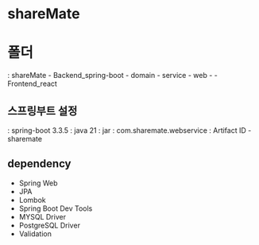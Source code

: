 # shareMate

# 폴더
 : shareMate
            - Backend_spring-boot
              - domain
              - service
              - web
              - 
            - Frontend_react

## 스프링부트 설정
 : spring-boot 3.3.5
 : java 21
 : jar
 : com.sharemate.webservice
 : Artifact ID - sharemate

## dependency
 - Spring Web
 - JPA
 - Lombok
 - Spring Boot Dev Tools
 - MYSQL Driver
 - PostgreSQL Driver
 - Validation
